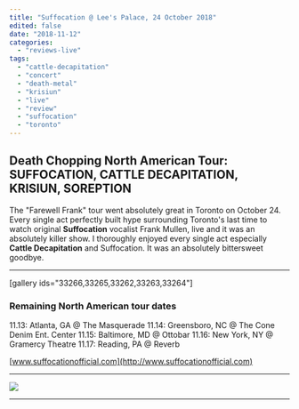 ```yaml
---
title: "Suffocation @ Lee's Palace, 24 October 2018"
edited: false
date: "2018-11-12"
categories:
  - "reviews-live"
tags:
  - "cattle-decapitation"
  - "concert"
  - "death-metal"
  - "krisiun"
  - "live"
  - "review"
  - "suffocation"
  - "toronto"
---
```


## Death Chopping North American Tour: SUFFOCATION, CATTLE DECAPITATION, KRISIUN, SOREPTION

The "Farewell Frank" tour went absolutely great in Toronto on October 24. Every single act perfectly built hype surrounding Toronto's last time to watch original **Suffocation** vocalist Frank Mullen, live and it was an absolutely killer show. I thoroughly enjoyed every single act especially **Cattle Decapitation** and Suffocation. It was an absolutely bittersweet goodbye.

* * *

\[gallery ids="33266,33265,33262,33263,33264"\]

### Remaining North American tour dates

11.13: Atlanta, GA @ The Masquerade 11.14: Greensboro, NC @ The Cone Denim Ent. Center 11.15: Baltimore, MD @ Ottobar 11.16: New York, NY @ Gramercy Theatre 11.17: Reading, PA @ Reverb

[www.suffocationofficial.com](http://www.suffocationofficial.com)

* * *

![](https://res.cloudinary.com/dy8mxogvn/image/upload/v1542508372/Suffocation-Farewell-Frank-Tour-2018_pdpn8h.jpg)

* * *
